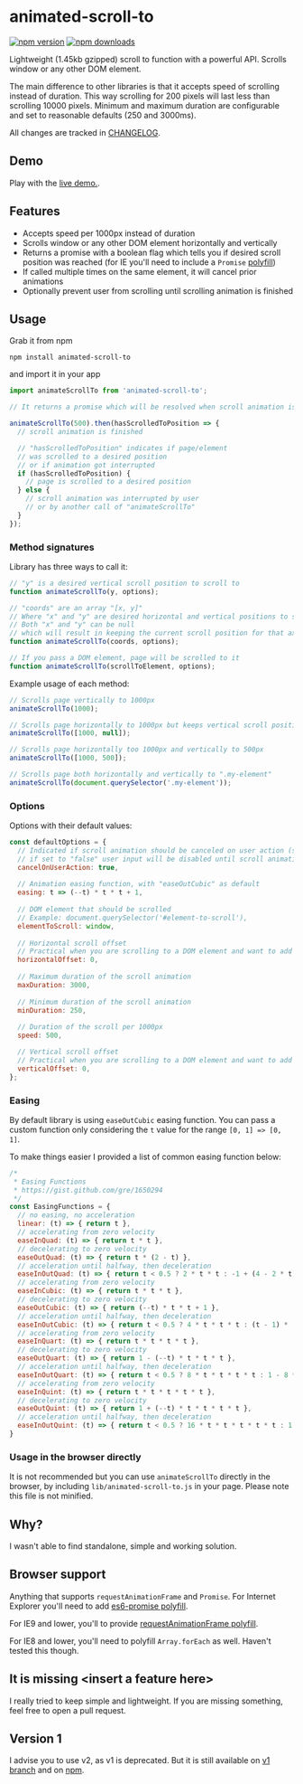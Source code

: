 # animated-scroll-to

[![npm version](https://img.shields.io/npm/v/animated-scroll-to.svg?style=flat-square)](https://www.npmjs.com/package/animated-scroll-to)
[![npm downloads](https://img.shields.io/npm/dm/animated-scroll-to.svg?style=flat-square)](https://www.npmjs.com/package/animated-scroll-to)

Lightweight (1.45kb gzipped) scroll to function with a powerful API. Scrolls window or any other DOM element. 

The main difference to other libraries is that it accepts speed of scrolling instead of duration. This way scrolling for 200 pixels will last less than scrolling 10000 pixels. Minimum and maximum duration are configurable and set to reasonable defaults (250 and 3000ms).

All changes are tracked in [CHANGELOG](CHANGELOG.md).

## Demo

Play with the [live demo.](https://stanko.github.io/animated-scroll-to/).

## Features

* Accepts speed per 1000px instead of duration
* Scrolls window or any other DOM element horizontally and vertically
* Returns a promise with a boolean flag which tells you if desired scroll position was reached (for IE you'll need to include a `Promise` [polyfill](https://github.com/stefanpenner/es6-promise))
* If called multiple times on the same element, it will cancel prior animations
* Optionally prevent user from scrolling until scrolling animation is finished


## Usage

Grab it from npm

```
npm install animated-scroll-to
```

and import it in your app

```javascript
import animateScrollTo from 'animated-scroll-to';

// It returns a promise which will be resolved when scroll animation is finished

animateScrollTo(500).then(hasScrolledToPosition => {
  // scroll animation is finished

  // "hasScrolledToPosition" indicates if page/element
  // was scrolled to a desired position
  // or if animation got interrupted
  if (hasScrolledToPosition) {
    // page is scrolled to a desired position
  } else {
    // scroll animation was interrupted by user
    // or by another call of "animateScrollTo"
  }
});
```

### Method signatures

Library has three ways to call it:

```js
// "y" is a desired vertical scroll position to scroll to
function animateScrollTo(y, options);

// "coords" are an array "[x, y]"
// Where "x" and "y" are desired horizontal and vertical positions to scroll to
// Both "x" and "y" can be null
// which will result in keeping the current scroll position for that axis
function animateScrollTo(coords, options);

// If you pass a DOM element, page will be scrolled to it
function animateScrollTo(scrollToElement, options);
```

Example usage of each method:

```js
// Scrolls page vertically to 1000px
animateScrollTo(1000);

// Scrolls page horizontally to 1000px but keeps vertical scroll position
animateScrollTo([1000, null]);

// Scrolls page horizontally too 1000px and vertically to 500px
animateScrollTo([1000, 500]);

// Scrolls page both horizontally and vertically to ".my-element"
animateScrollTo(document.querySelector('.my-element'));
```

### Options

Options with their default values:

```js
const defaultOptions = {
  // Indicated if scroll animation should be canceled on user action (scroll/keypress/touch)
  // if set to "false" user input will be disabled until scroll animation is complete
  cancelOnUserAction: true,
  
  // Animation easing function, with "easeOutCubic" as default
  easing: t => (--t) * t * t + 1,
  
  // DOM element that should be scrolled
  // Example: document.querySelector('#element-to-scroll'),
  elementToScroll: window,
  
  // Horizontal scroll offset
  // Practical when you are scrolling to a DOM element and want to add some padding
  horizontalOffset: 0,
  
  // Maximum duration of the scroll animation
  maxDuration: 3000,
  
  // Minimum duration of the scroll animation
  minDuration: 250,
  
  // Duration of the scroll per 1000px
  speed: 500,

  // Vertical scroll offset
  // Practical when you are scrolling to a DOM element and want to add some padding
  verticalOffset: 0,
};
```

### Easing

By default library is using `easeOutCubic` easing function. You can pass a custom function only considering the `t` value for the range `[0, 1] => [0, 1]`. 

To make things easier I provided a list of common easing function below:

```js
/*
 * Easing Functions
 * https://gist.github.com/gre/1650294
 */
const EasingFunctions = {
  // no easing, no acceleration
  linear: (t) => { return t },
  // accelerating from zero velocity
  easeInQuad: (t) => { return t * t },
  // decelerating to zero velocity
  easeOutQuad: (t) => { return t * (2 - t) },
  // acceleration until halfway, then deceleration
  easeInOutQuad: (t) => { return t < 0.5 ? 2 * t * t : -1 + (4 - 2 * t) * t },
  // accelerating from zero velocity 
  easeInCubic: (t) => { return t * t * t },
  // decelerating to zero velocity 
  easeOutCubic: (t) => { return (--t) * t * t + 1 },
  // acceleration until halfway, then deceleration 
  easeInOutCubic: (t) => { return t < 0.5 ? 4 * t * t * t : (t - 1) * (2 * t - 2) * (2 * t - 2) + 1 },
  // accelerating from zero velocity 
  easeInQuart: (t) => { return t * t * t * t },
  // decelerating to zero velocity 
  easeOutQuart: (t) => { return 1 - (--t) * t * t * t },
  // acceleration until halfway, then deceleration
  easeInOutQuart: (t) => { return t < 0.5 ? 8 * t * t * t * t : 1 - 8 * (--t) * t * t * t },
  // accelerating from zero velocity
  easeInQuint: (t) => { return t * t * t * t * t },
  // decelerating to zero velocity
  easeOutQuint: (t) => { return 1 + (--t) * t * t * t * t },
  // acceleration until halfway, then deceleration 
  easeInOutQuint: (t) => { return t < 0.5 ? 16 * t * t * t * t * t : 1 + 16 * (--t) * t * t * t * t }
}
```

### Usage in the browser directly

It is not recommended but you can use `animateScrollTo` directly in the browser, by including `lib/animated-scroll-to.js` in your page. Please note this file is not minified.

## Why?

I wasn't able to find standalone, simple and working solution.

## Browser support

Anything that supports `requestAnimationFrame` and `Promise`. For Internet Explorer you'll need to add [es6-promise polyfill](https://github.com/stefanpenner/es6-promise). 

For IE9 and lower, you'll to provide [requestAnimationFrame polyfill](https://gist.github.com/paulirish/1579671).

For IE8 and lower, you'll  need to polyfill `Array.forEach` as well. Haven't tested this though.

## It is missing &lt;insert a feature here&gt;

I really tried to keep simple and lightweight.
If you are missing something, feel free to open a pull request.

## Version 1

I advise you to use v2, as v1 is deprecated. But it is still available on [v1 branch](https://github.com/Stanko/animated-scroll-to/tree/v1) and on [npm](https://www.npmjs.com/package/animated-scroll-to/v/1.3.1).


